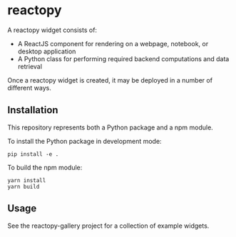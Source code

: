 # reactopy

A reactopy widget consists of:

* A ReactJS component for rendering on a webpage, notebook, or desktop application
* A Python class for performing required backend computations and data retrieval

Once a reactopy widget is created, it may be deployed in a number of different ways.

## Installation

This repository represents both a Python package and a npm module.

To install the Python package in development mode:

```
pip install -e .
```

To build the npm module:

```
yarn install
yarn build
```

## Usage

See the reactopy-gallery project for a collection of example widgets.